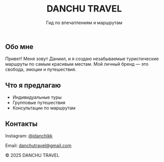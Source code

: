 <!DOCTYPE html>
<html lang="ru">
<head>
  <meta charset="UTF-8" />
  <meta name="viewport" content="width=device-width, initial-scale=1.0" />
  <title>DANCHU TRAVEL</title>
  <link rel="stylesheet" href="style.css" />
</head>
<body>
  <header>
    <h1>DANCHU TRAVEL</h1>
    <p>Гид по впечатлениям и маршрутам</p>
  </header>

  <section class="about">
    <h2>Обо мне</h2>
    <p>Привет! Меня зовут Даниил, и я создаю незабываемые туристические маршруты по самым красивым местам. Мой личный бренд — это свобода, эмоции и путешествия.</p>
  </section>

  <section class="services">
    <h2>Что я предлагаю</h2>
    <ul>
      <li>Индивидуальные туры</li>
      <li>Групповые путешествия</li>
      <li>Консультации по маршрутам</li>
    </ul>
  </section>

  <section class="contact">
    <h2>Контакты</h2>
    <p>Instagram: <a href="https://instagram.com/idanchikk" target="_blank">@idanchikk</a></p>
    <p>Email: <a href="mailto:danchutravel@gmail.com">danchutravel@gmail.com</a></p>
  </section>

  <footer>
    <p>&copy; 2025 DANCHU TRAVEL</p>
  </footer>
</body>
</html>
